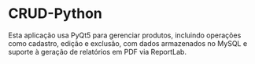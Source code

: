 # CRUD-Python
Esta aplicação usa PyQt5 para gerenciar produtos, incluindo operações como cadastro, edição e exclusão, com dados armazenados no MySQL e suporte à geração de relatórios em PDF via ReportLab.
